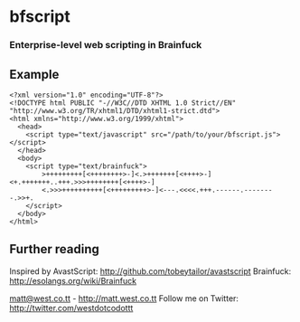 bfscript
========

### Enterprise-level web scripting in Brainfuck ###

Example
-------

    <?xml version="1.0" encoding="UTF-8"?>
    <!DOCTYPE html PUBLIC "-//W3C//DTD XHTML 1.0 Strict//EN" "http://www.w3.org/TR/xhtml1/DTD/xhtml1-strict.dtd">
    <html xmlns="http://www.w3.org/1999/xhtml">
      <head>
        <script type="text/javascript" src="/path/to/your/bfscript.js"></script>
      </head>
      <body>
        <script type="text/brainfuck">
            >+++++++++[<++++++++>-]<.>+++++++[<++++>-]<+.+++++++..+++.>>>++++++++[<++++>-]
            <.>>>++++++++++[<+++++++++>-]<---.<<<<.+++.------.--------.>>+.
        </script>
      </body>
    </html>

Further reading
---------------
Inspired by AvastScript: http://github.com/tobeytailor/avastscript
Brainfuck: http://esolangs.org/wiki/Brainfuck

matt@west.co.tt - http://matt.west.co.tt
Follow me on Twitter: http://twitter.com/westdotcodottt
